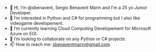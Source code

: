 - 👋 Hi, I’m @sbenavent, Sergio Benavent Marín and I'm a 25 yo Junior Developer.
- 👀 I’m interested in Python and C# for programming but I also like videogame developement.
- 🌱 I’m currently learning Cloud Computing Developement for Microsoft Azure on EOI. 
- 💞️ I’m looking to collaborate on any Python or C# projects.
- 📫 How to reach me: sbenaventmarin@gmail.com 

<!---
sbenavent/sbenavent is a ✨ special ✨ repository because its `README.md` (this file) appears on your GitHub profile.
You can click the Preview link to take a look at your changes.
--->
